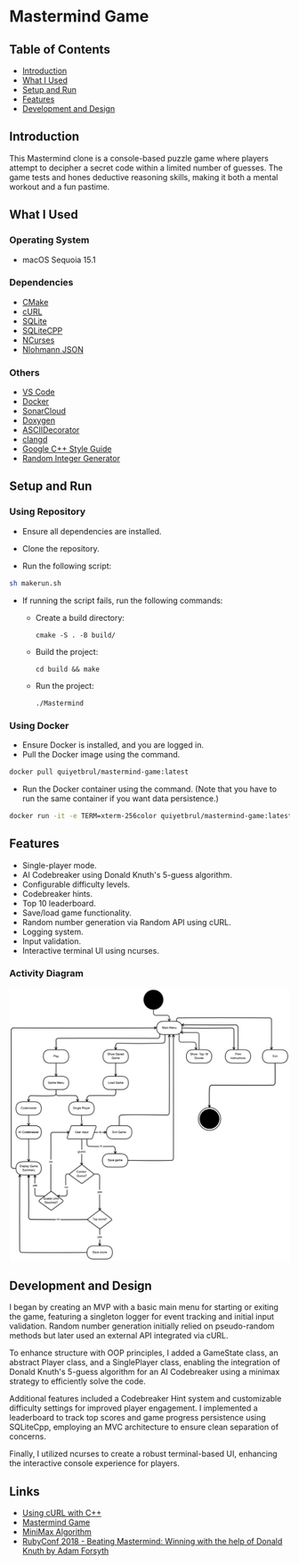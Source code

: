 # Mastermind Game

## Table of Contents

- [Introduction](#introduction)
- [What I Used](#what-i-used)
- [Setup and Run](#setup-and-run)
- [Features](#features)
- [Development and Design](#development-and-design)

## Introduction

This Mastermind clone is a console-based puzzle game where players attempt to decipher a secret code within a limited number of guesses. The game tests and hones deductive reasoning skills, making it both a mental workout and a fun pastime.

## What I Used

### Operating System

- macOS Sequoia 15.1

### Dependencies

- [CMake](https://cmake.org/)
- [cURL](https://curl.se/libcurl/c/)
- [SQLite](https://www.sqlite.org/index.html)
- [SQLiteCPP](https://github.com/SRombauts/SQLiteCpp)
- [NCurses](https://invisible-island.net/ncurses/)
- [Nlohmann JSON](https://github.com/nlohmann/json)

### Others

- [VS Code](https://code.visualstudio.com/)
- [Docker](https://www.docker.com/)
- [SonarCloud](https://sonarcloud.io/)
- [Doxygen](https://www.doxygen.nl/index.html)
- [ASCIIDecorator](https://marketplace.visualstudio.com/items?itemName=helixquar.asciidecorator)
- [clangd](https://marketplace.visualstudio.com/items?itemName=llvm-vs-code-extensions.vscode-clangd)
- [Google C++ Style Guide](https://google.github.io/styleguide/cppguide.html)
- [Random Integer Generator](https://www.random.org/clients/http/api/)

## Setup and Run

### Using Repository

- Ensure all dependencies are installed.

- Clone the repository.

- Run the following script:

```bash
sh makerun.sh
```

- If running the script fails, run the following commands:

  <ul>
    <li>
      Create a build directory:
    </li>
    <pre><code>cmake -S . -B build/</code></pre>
    <li>
      Build the project:
    </li>
    <pre><code>cd build && make</code></pre>
    <li>
    Run the project:
    </li>
    <pre><code>./Mastermind</code></pre>
  </ul>

### Using Docker

- Ensure Docker is installed, and you are logged in.
- Pull the Docker image using the command.

```bash
docker pull quiyetbrul/mastermind-game:latest
```

- Run the Docker container using the command. (Note that you have to run the same container if you want data persistence.)

```bash
docker run -it -e TERM=xterm-256color quiyetbrul/mastermind-game:latest
```

## Features

- Single-player mode.
- AI Codebreaker using Donald Knuth's 5-guess algorithm.
- Configurable difficulty levels.
- Codebreaker hints.
- Top 10 leaderboard.
- Save/load game functionality.
- Random number generation via Random API using cURL.
- Logging system.
- Input validation.
- Interactive terminal UI using ncurses.

### Activity Diagram

![Activity Diagram](/assets/activity_diagram.png)

## Development and Design

I began by creating an MVP with a basic main menu for starting or exiting the game, featuring a singleton logger for event tracking and initial input validation. Random number generation initially relied on pseudo-random methods but later used an external API integrated via cURL.

To enhance structure with OOP principles, I added a GameState class, an abstract Player class, and a SinglePlayer class, enabling the integration of Donald Knuth's 5-guess algorithm for an AI Codebreaker using a minimax strategy to efficiently solve the code.

Additional features included a Codebreaker Hint system and customizable difficulty settings for improved player engagement. I implemented a leaderboard to track top scores and game progress persistence using SQLiteCpp, employing an MVC architecture to ensure clean separation of concerns.

Finally, I utilized ncurses to create a robust terminal-based UI, enhancing the interactive console experience for players.

## Links

- [Using cURL with C++](https://terminalroot.com/using-curl-with-cpp/)
- [Mastermind Game](https://en.wikipedia.org/wiki/Mastermind_(board_game))
- [MiniMax Algorithm](https://en.wikipedia.org/wiki/Minimax)
- [RubyConf 2018 - Beating Mastermind: Winning with the help of Donald Knuth by Adam Forsyth](https://www.youtube.com/watch?v=Okm_t5T1PiA&ab_channel=Confreaks)
